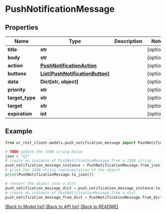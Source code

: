 # PushNotificationMessage


## Properties

Name | Type | Description | Notes
------------ | ------------- | ------------- | -------------
**title** | **str** |  | [optional] 
**body** | **str** |  | [optional] 
**action** | [**PushNotificationAction**](PushNotificationAction.md) |  | [optional] 
**buttons** | [**List[PushNotificationButton]**](PushNotificationButton.md) |  | [optional] 
**data** | **Dict[str, object]** |  | [optional] 
**priority** | **str** |  | [optional] 
**target_type** | **str** |  | [optional] 
**target** | **str** |  | [optional] 
**expiration** | **int** |  | [optional] 

## Example

```python
from or_rest_client.models.push_notification_message import PushNotificationMessage

# TODO update the JSON string below
json = "{}"
# create an instance of PushNotificationMessage from a JSON string
push_notification_message_instance = PushNotificationMessage.from_json(json)
# print the JSON string representation of the object
print(PushNotificationMessage.to_json())

# convert the object into a dict
push_notification_message_dict = push_notification_message_instance.to_dict()
# create an instance of PushNotificationMessage from a dict
push_notification_message_from_dict = PushNotificationMessage.from_dict(push_notification_message_dict)
```
[[Back to Model list]](../README.md#documentation-for-models) [[Back to API list]](../README.md#documentation-for-api-endpoints) [[Back to README]](../README.md)



